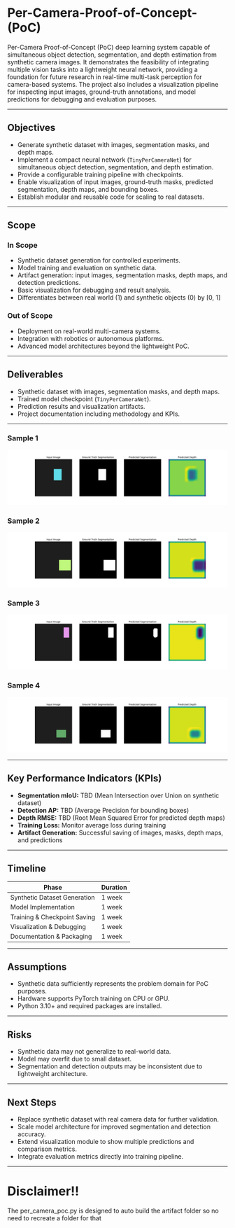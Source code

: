 # Per-Camera-Proof-of-Concept-(PoC)
Per-Camera Proof-of-Concept (PoC) deep learning system capable of simultaneous object detection, segmentation, and depth estimation from synthetic camera images. It demonstrates the feasibility of integrating multiple vision tasks into a lightweight neural network, providing a foundation for future research in real-time multi-task perception for camera-based systems. The project also includes a visualization pipeline for inspecting input images, ground-truth annotations, and model predictions for debugging and evaluation purposes.

---

## Objectives
- Generate synthetic dataset with images, segmentation masks, and depth maps.
- Implement a compact neural network (`TinyPerCameraNet`) for simultaneous object detection, segmentation, and depth estimation.
- Provide a configurable training pipeline with checkpoints.
- Enable visualization of input images, ground-truth masks, predicted segmentation, depth maps, and bounding boxes.
- Establish modular and reusable code for scaling to real datasets.

---

## Scope
### In Scope
- Synthetic dataset generation for controlled experiments.
- Model training and evaluation on synthetic data.
- Artifact generation: input images, segmentation masks, depth maps, and detection predictions.
- Basic visualization for debugging and result analysis.
- Differentiates between real world (1) and synthetic objects (0) by [0, 1]

### Out of Scope
- Deployment on real-world multi-camera systems.
- Integration with robotics or autonomous platforms.
- Advanced model architectures beyond the lightweight PoC.

---

## Deliverables
- Synthetic dataset with images, segmentation masks, and depth maps.
- Trained model checkpoint (`TinyPerCameraNet`).
- Prediction results and visualization artifacts.
- Project documentation including methodology and KPIs.

---

### Sample 1
![Visualization 1](artifacts/results/sample_000.png)

### Sample 2
![Visualization 2](artifacts/results/sample_001.png)

### Sample 3
![Visualization 3](artifacts/results/sample_002.png)

### Sample 4
![Visualization 4](artifacts/results/sample_003.png)

---
## Key Performance Indicators (KPIs)
- **Segmentation mIoU:** TBD (Mean Intersection over Union on synthetic dataset)
- **Detection AP:** TBD (Average Precision for bounding boxes)
- **Depth RMSE:** TBD (Root Mean Squared Error for predicted depth maps)
- **Training Loss:** Monitor average loss during training
- **Artifact Generation:** Successful saving of images, masks, depth maps, and predictions

---

## Timeline
| Phase | Duration |
|-------|----------|
| Synthetic Dataset Generation | 1 week |
| Model Implementation | 1 week |
| Training & Checkpoint Saving | 1 week |
| Visualization & Debugging | 1 week |
| Documentation & Packaging | 1 week |

---

## Assumptions
- Synthetic data sufficiently represents the problem domain for PoC purposes.
- Hardware supports PyTorch training on CPU or GPU.
- Python 3.10+ and required packages are installed.

---

## Risks
- Synthetic data may not generalize to real-world data.
- Model may overfit due to small dataset.
- Segmentation and detection outputs may be inconsistent due to lightweight architecture.

---

## Next Steps
- Replace synthetic dataset with real camera data for further validation.
- Scale model architecture for improved segmentation and detection accuracy.
- Extend visualization module to show multiple predictions and comparison metrics.
- Integrate evaluation metrics directly into training pipeline.

---
# Disclaimer‼️
The per_camera_poc.py is designed to auto build the artifact folder so no need to recreate a folder for that
